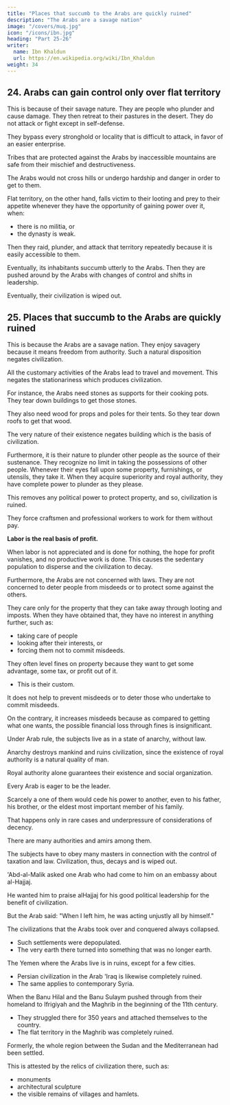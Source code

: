 ```yaml
---
title: "Places that succumb to the Arabs are quickly ruined"
description: "The Arabs are a savage nation"
image: "/covers/muq.jpg"
icon: "/icons/ibn.jpg"
heading: "Part 25-26"
writer:
  name: Ibn Khaldun
  url: https://en.wikipedia.org/wiki/Ibn_Khaldun
weight: 34
---
```




## 24. Arabs can gain control only over flat territory

This is because of their savage nature. They are people who plunder and cause damage. <!-- They plunder whatever they are able to lay their hands on without having to fight or to expose themselves to danger. --> They then retreat to their pastures in the desert. They do not attack or fight except in self-defense.

They bypass every stronghold or locality that is difficult to attack, in favor of an easier enterprise.

Tribes that are protected against the Arabs by inaccessible mountains are safe from their mischief and destructiveness.

The Arabs would not cross hills or undergo hardship and danger in order to get to them.

Flat territory, on the other hand, falls victim to their looting and prey to their appetite whenever they have the opportunity of gaining power over it, when:
- there is no militia, or
- the dynasty is weak. 

Then they raid, plunder, and attack that territory repeatedly because it is easily accessible to them.

Eventually, its inhabitants succumb utterly to the Arabs. Then they are pushed around by the Arabs with changes of control and shifts in leadership.

Eventually, their civilization is wiped out. 

<!-- God has power over His creatures. -->


## 25. Places that succumb to the Arabs are quickly ruined

This is because the Arabs are a savage nation. They enjoy savagery because it means freedom from authority<!--  and no subservience to leadership -->. Such a natural disposition negates <!-- is the negation and antithesis of --> civilization. 

All the customary activities of the Arabs lead to travel and movement. This <!-- is the antithesis and --> negates the stationariness which produces civilization. 

For instance, the Arabs need stones as supports for their cooking pots. They tear down buildings to get those stones. <!-- , and use them for that purpose. --> 

They also need wood for props and poles for their tents. <!--  and for use as tent poles for their dwellings. --> So they tear down roofs to get that wood. 

The very nature of their existence negates building which is the basis of civilization. <!-- This is the case with them quite generally. -->

Furthermore, it is their nature to plunder other people as the source of their sustenance. <!-- lies wherever the shadow of their lances falls. --> They recognize no limit in taking the possessions of other people. Whenever their eyes fall upon some property, furnishings, or utensils, they take it. When they acquire superiority and royal authority, they have complete power to plunder as they please. 

This removes any political power to protect property, and so, civilization is ruined.

They force craftsmen and professional workers to work for them without pay. <!-- do their work, they do not see any value in it and do not pay them for it. -->


**Labor is the real basis of profit.** 

When labor is not appreciated and is done for nothing, the hope for profit vanishes, and no productive work is done. This causes the sedentary population to disperse and the civilization to decay.

Furthermore, the Arabs are not concerned with laws. They are not concerned to deter people from misdeeds or to protect some against the others. 

They care only for the property that they can take away through looting and imposts. When they have obtained that, they have no interest in anything further, such as:
- taking care of people
- looking after their interests, or
- forcing them not to commit misdeeds.

They often level fines on property because they want to get some advantage, some tax, or profit out of it. 
- This is their custom.

It does not help to prevent misdeeds or to deter those who undertake to commit misdeeds. 

On the contrary, it increases misdeeds because as compared to getting what one wants, the possible financial loss through fines is insignificant.

Under Arab rule, the subjects live as in a state of anarchy, without law.

Anarchy destroys mankind and ruins civilization, since the existence of royal authority is a natural quality of man.

Royal authority alone guarantees their existence and social organization. 

<!-- That was mentioned above at the beginning of the chapter. 142 -->

Every Arab is eager to be the leader. 

Scarcely a one of them would cede his power to another, even to his father, his brother, or the eldest most important member of his family. 

That happens only in rare cases and underpressure of considerations of decency. 

There are many authorities and amirs among them.

The subjects have to obey many masters in connection with the control of taxation and law. Civilization, thus, decays and is wiped out. 

'Abd-al-Malik asked one Arab who had come to him on an embassy about al-Hajjaj.

He wanted him to praise alHajjaj for his good political leadership for the benefit of civilization. 

But the Arab said: "When I left him, he was acting unjustly all by himself."

<!-- 142a -->


The civilizations that the Arabs took over and conquered always collapsed.
- Such settlements were depopulated.
- The very earth there turned into something that was no longer earth. 

The Yemen where the Arabs live is in ruins, except for a few cities. 
- Persian civilization in the Arab 'Iraq is likewise completely ruined.
- The same applies to contemporary Syria. 

When the Banu Hilal and the Banu Sulaym pushed through from their homeland to Ifrigiyah and the Maghrib in the beginning of the 11th century. 
- They struggled there for 350 years and attached themselves to the country.
- The flat territory in the Maghrib was completely ruined.

Formerly, the whole region between the Sudan and the Mediterranean had been settled. 

This is attested by the relics of civilization there, such as:
- monuments
- architectural sculpture
- the visible remains of villages and hamlets.

<!-- God inherits the earth and whomever is upon it. He is the best heir.143 -->
